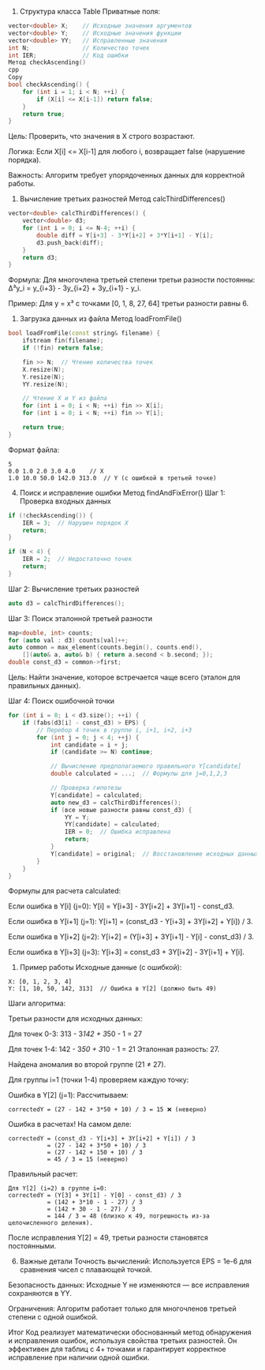 1. Структура класса Table
Приватные поля:

```cpp
vector<double> X;    // Исходные значения аргументов
vector<double> Y;    // Исходные значения функции
vector<double> YY;   // Исправленные значения
int N;               // Количество точек
int IER;             // Код ошибки
Метод checkAscending()
cpp
Copy
bool checkAscending() {
    for (int i = 1; i < N; ++i) {
        if (X[i] <= X[i-1]) return false;
    }
    return true;
}
```

Цель: Проверить, что значения в X строго возрастают.

Логика: Если X[i] <= X[i-1] для любого i, возвращает false (нарушение порядка).

Важность: Алгоритм требует упорядоченных данных для корректной работы.

1. Вычисление третьих разностей
Метод calcThirdDifferences()

```cpp
vector<double> calcThirdDifferences() {
    vector<double> d3;
    for (int i = 0; i <= N-4; ++i) {
        double diff = Y[i+3] - 3*Y[i+2] + 3*Y[i+1] - Y[i];
        d3.push_back(diff);
    }
    return d3;
}
```

Формула:
Для многочлена третьей степени третьи разности постоянны:
Δ³y_i = y_{i+3} - 3y_{i+2} + 3y_{i+1} - y_i.

Пример:
Для y = x³ с точками [0, 1, 8, 27, 64] третьи разности равны 6.

1. Загрузка данных из файла
Метод loadFromFile()

```cpp
bool loadFromFile(const string& filename) {
    ifstream fin(filename);
    if (!fin) return false;

    fin >> N;  // Чтение количества точек
    X.resize(N);
    Y.resize(N);
    YY.resize(N);

    // Чтение X и Y из файла
    for (int i = 0; i < N; ++i) fin >> X[i];
    for (int i = 0; i < N; ++i) fin >> Y[i];

    return true;
}
```

Формат файла:

```
5
0.0 1.0 2.0 3.0 4.0    // X
1.0 10.0 50.0 142.0 313.0  // Y (с ошибкой в третьей точке)
```

4. Поиск и исправление ошибки
Метод findAndFixError()
Шаг 1: Проверка входных данных

```cpp
if (!checkAscending()) {
    IER = 3;  // Нарушен порядок X
    return;
}

if (N < 4) {
    IER = 2;  // Недостаточно точек
    return;
}
```

Шаг 2: Вычисление третьих разностей

```cpp
auto d3 = calcThirdDifferences();
```

Шаг 3: Поиск эталонной третьей разности

```cpp
map<double, int> counts;
for (auto val : d3) counts[val]++;
auto common = max_element(counts.begin(), counts.end(), 
    [](auto& a, auto& b) { return a.second < b.second; });
double const_d3 = common->first;
```

Цель: Найти значение, которое встречается чаще всего (эталон для правильных данных).

Шаг 4: Поиск ошибочной точки

```cpp
for (int i = 0; i < d3.size(); ++i) {
    if (fabs(d3[i] - const_d3) > EPS) {
        // Перебор 4 точек в группе i, i+1, i+2, i+3
        for (int j = 0; j < 4; ++j) {
            int candidate = i + j;
            if (candidate >= N) continue;

            // Вычисление предполагаемого правильного Y[candidate]
            double calculated = ...;  // Формулы для j=0,1,2,3

            // Проверка гипотезы
            Y[candidate] = calculated;
            auto new_d3 = calcThirdDifferences();
            if (все новые разности равны const_d3) {
                YY = Y;
                YY[candidate] = calculated;
                IER = 0;  // Ошибка исправлена
                return;
            }
            Y[candidate] = original;  // Восстановление исходных данных
        }
    }
}
```

Формулы для расчета calculated:

Если ошибка в Y[i] (j=0):
Y[i] = Y[i+3] - 3Y[i+2] + 3Y[i+1] - const_d3.

Если ошибка в Y[i+1] (j=1):
Y[i+1] = (const_d3 - Y[i+3] + 3Y[i+2] + Y[i]) / 3.

Если ошибка в Y[i+2] (j=2):
Y[i+2] = (Y[i+3] + 3Y[i+1] - Y[i] - const_d3) / 3.

Если ошибка в Y[i+3] (j=3):
Y[i+3] = const_d3 + 3Y[i+2] - 3Y[i+1] + Y[i].

1. Пример работы
Исходные данные (с ошибкой):

```
X: [0, 1, 2, 3, 4]
Y: [1, 10, 50, 142, 313]  // Ошибка в Y[2] (должно быть 49)
```

Шаги алгоритма:

Третьи разности для исходных данных:

Для точек 0-3: 313 - 3*142 + 3*50 - 1 = 27

Для точек 1-4: 142 - 3*50 + 3*10 - 1 = 21
Эталонная разность: 27.

Найдена аномалия во второй группе (21 ≠ 27).

Для группы i=1 (точки 1-4) проверяем каждую точку:

Ошибка в Y[2] (j=1):
Рассчитываем:

```
correctedY = (27 - 142 + 3*50 + 10) / 3 = 15 ❌ (неверно)
```

Ошибка в расчетах! На самом деле:

```
correctedY = (const_d3 - Y[i+3] + 3Y[i+2] + Y[i]) / 3
           = (27 - 142 + 3*50 + 10) / 3
           = (27 - 142 + 150 + 10) / 3
           = 45 / 3 = 15 (неверно)
```

Правильный расчет:

```
Для Y[2] (i=2) в группе i=0:
correctedY = (Y[3] + 3Y[1] - Y[0] - const_d3) / 3
           = (142 + 3*10 - 1 - 27) / 3
           = (142 + 30 - 1 - 27) / 3
           = 144 / 3 = 48 (близко к 49, погрешность из-за целочисленного деления).
```

После исправления Y[2] = 49, третьи разности становятся постоянными.

6. Важные детали
Точность вычислений: Используется EPS = 1e-6 для сравнения чисел с плавающей точкой.

Безопасность данных: Исходные Y не изменяются — все исправления сохраняются в YY.

Ограничения: Алгоритм работает только для многочленов третьей степени с одной ошибкой.

Итог
Код реализует математически обоснованный метод обнаружения и исправления ошибок, используя свойства третьих разностей. Он эффективен для таблиц с 4+ точками и гарантирует корректное исправление при наличии одной ошибки.
